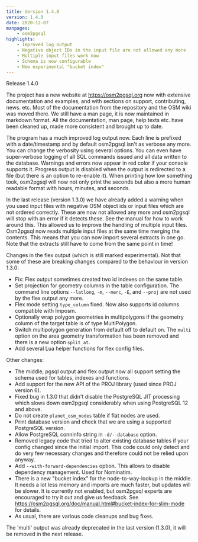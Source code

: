 ```yaml
---
title: Version 1.4.0
version: 1.4.0
date: 2020-12-07
manpages:
    - osm2pgsql
highlights:
    - Improved log output
    - Negative object IDs in the input file are not allowed any more
    - Multiple input files work now
    - Schema is now configurable
    - New experimental "bucket index"
---
```


Release 1.4.0

The project has a new website at https://osm2pgsql.org now with extensive
documentation and examples, and with sections on support, contributing, news.
etc. Most of the documentation from the repository and the OSM wiki was moved
there. We still have a man page, it is now maintained in markdown format. All
the documentation, man page, help texts etc. have been cleaned up, made more
consistent and brought up to date.

The program has a much improved log output now. Each line is prefixed with a
date/timestamp and by default osm2pgsql isn't as verbose any more. You can
change the verbosity using several options. You can even have super-verbose
logging of all SQL commands issued and all data written to the database.
Warnings and errors now appear in red color if your console supports it.
Progress output is disabled when the output is redirected to a file (but there
is an option to re-enable it). When printing how low something took, osm2pgsql
will now not only print the seconds but also a more human readable format with
hours, minutes, and seconds.

In the last release (version 1.3.0) we have already added a warning when you
used input files with negative OSM object ids or input files which are not
ordered correctly. These are now not allowed any more and osm2pgsql will stop
with an error if it detects these. See the manual for how to work around this.
This allowed us to improve the handling of multiple input files. Osm2pgsql now
reads multiple input files at the same time merging the contents. This means
that you can now import several extracts in one go. Note that the extracts
still have to come from the same point in time!

Changes in the flex output (which is still marked experimental). Not that
some of these are breaking changes compared to the behaviour in version 1.3.0:

* Fix: Flex output sometimes created two id indexes on the same table.
* Set projection for geometry columns in the table configuration. The command
  line options `--latlong`, `-m`, `--merc`, `-E`, and `--proj` are not used
  by the flex output any more.
* Flex mode setting `type_column` fixed. Now also supports id columns
  compatible with Imposm.
* Optionally wrap polygon geometries in multipolygons if the geometry column
  of the target table is of type MultiPolygon.
* Switch multipolygon generation from default off to default on. The `multi`
  option on the area geometry transformation has been removed and there is
  a new option `split_at`.
* Add several Lua helper functions for flex config files.

Other changes:

* The middle, pgsql output and flex output now all support setting the schema
  used for tables, indexes and functions.
* Add support for the new API of the PROJ library (used since PROJ version 6).
* Fixed bug in 1.3.0 that didn't disable the PostgreSQL JIT processing which
  slows down osm2pgsql considerably when using PostgreSQL 12 and above.
* Do not create `planet_osm_nodes` table if flat nodes are used.
* Print database version and check that we are using a supported PostgreSQL
  version.
* Allow PostgreSQL conninfo string in `-d/--database` option.
* Removed legacy code that tried to alter existing database tables if your
  config changed since the initial import. This code could only detect and do
  very few necessary changes and therefore could not be relied upon anyway.
* Add `--with-forward-dependencies` option. This allows to disable dependency
  management. Used for Nominatim.
* There is a new "bucket index" for the node-to-way-lookup in the middle. It
  needs a lot less memory and imports are much faster, but updates will be
  slower. It is currently not enabled, but osm2pgsql experts are encouraged
  to try it out and give us feedback. See
  https://osm2pgsql.org/doc/manual.html#bucket-index-for-slim-mode for
  details.
* As usual, there are various code cleanups and bug fixes.

The 'multi' output was already deprecated in the last version (1.3.0), it will
be removed in the next release.

